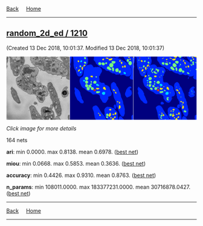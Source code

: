 
[Back](..)&nbsp;&nbsp;&nbsp;&nbsp;&nbsp;[Home](https://leapmanlab.github.io/snapshots)

---

<div class="summary"><a href="1210"><h2>random_2d_ed / 1210</h2></a><p>(Created 13 Dec 2018, 10:01:37. Modified 13 Dec 2018, 10:01:37)
</p><a href="1210"><img src="1210/1/0/media/summary.png" align="center"></a><p><i>Click image for more details</i>
</p></div>

164 nets

**ari**: min 0.0000. max 0.8138. mean 0.6978.  ([best net](1210/2/1))

**miou**: min 0.0668. max 0.5853. mean 0.3636.  ([best net](1210/1/0))

**accuracy**: min 0.4426. max 0.9310. mean 0.8763.  ([best net](1210/2/1))

**n_params**: min 108011.0000. max 183377231.0000. mean 30716878.0427.  ([best net](1210/6/0))

---

[Back](..)&nbsp;&nbsp;&nbsp;&nbsp;&nbsp;[Home](https://leapmanlab.github.io/snapshots)

---